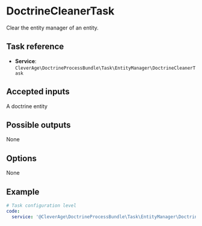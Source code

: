 DoctrineCleanerTask
====================

Clear the entity manager of an entity.

Task reference
--------------

* **Service**: `CleverAge\DoctrineProcessBundle\Task\EntityManager\DoctrineCleanerTask`

Accepted inputs
---------------

A doctrine entity

Possible outputs
----------------

None

Options
-------

None

Example
-------

```yaml
# Task configuration level
code:
  service: '@CleverAge\DoctrineProcessBundle\Task\EntityManager\DoctrineCleanerTask'
```